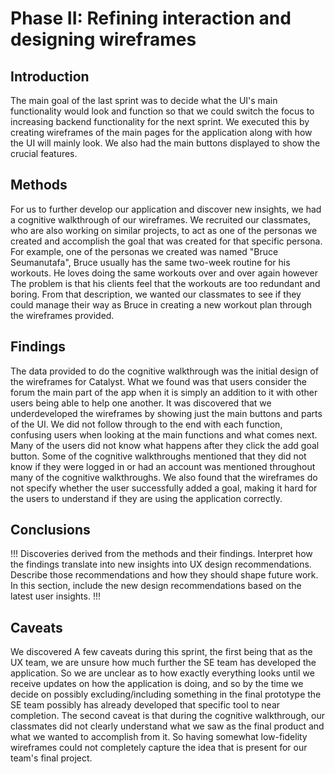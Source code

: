 # Phase II: Refining interaction and designing wireframes

## Introduction

The main goal of the last sprint was to decide what the UI's main functionality would look and function so that we could switch the focus to increasing backend functionality for the next sprint. We executed this by creating wireframes of the main pages for the application along with how the UI will mainly look. We also had the main buttons displayed to show the crucial features.  

## Methods

For us to further develop our application and discover new insights, we had a cognitive walkthrough of our wireframes. We recruited our classmates, who are also working on similar projects, to act as one of the personas we created and accomplish the goal that was created for that specific persona. For example, one of the personas we created was named "Bruce Seumanutafa", Bruce usually has the same two-week routine for his workouts. He loves doing the same workouts over and over again however The problem is that his clients feel that the workouts are too redundant and boring. From that description, we wanted our classmates to see if they could manage their way as Bruce in creating a new workout plan through the wireframes provided. 


## Findings

The data provided to do the cognitive walkthrough was the initial design of the wireframes for Catalyst. What we found was that users consider the forum the main part of the app when it is simply an addition to it with other users being able to help one another. It was discovered that we underdeveloped the wireframes by showing just the main buttons and parts of the UI. We did not follow through to the end with each function, confusing users when looking at the main functions and what comes next. Many of the users did not know what happens after they click the add goal button. Some of the cognitive walkthroughs mentioned that they did not know if they were logged in or had an account was mentioned throughout many of the cognitive walkthroughs. We also found that the wireframes do not specify whether the user successfully added a goal, making it hard for the users to understand if they are using the application correctly.

## Conclusions

!!! Discoveries derived from the methods and their findings. Interpret how the findings translate into new insights into UX design recommendations. Describe those recommendations and how they should shape future work. In this section, include the new design recommendations based on the latest user insights. !!!

## Caveats
We discovered A few caveats during this sprint, the first being that as the UX team, we are unsure how much further the SE team has developed the application. So we are unclear as to how exactly everything looks until we receive updates on how the application is doing, and so by the time we decide on possibly excluding/including something in the final prototype the SE team possibly has already developed that specific tool to near completion. The second caveat is that during the cognitive walkthrough, our classmates did not clearly understand what we saw as the final product and what we wanted to accomplish from it. So having somewhat low-fidelity wireframes could not completely capture the idea that is present for our team's final project.
  

